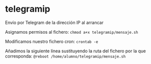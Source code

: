 # telegramip
Envío por Telegram de la dirección IP al arrancar

Asignamos permisos al fichero:
`chmod a+x telegramip/mensaje.sh`

Modificamos nuestro fichero cron:
`crontab -e`

Añadimos la siguiente línea sustituyendo la ruta del fichero por la que corresponda:
`@reboot /home/alumno/telegramip/mensaje.sh`
